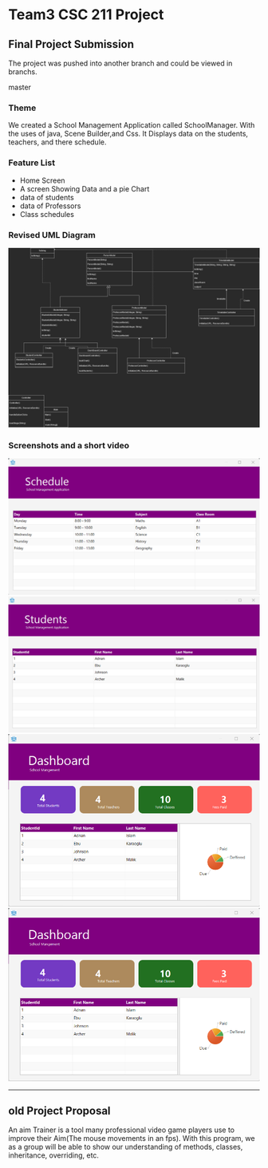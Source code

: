 # Team3 CSC 211 Project
## Final Project Submission
The project was pushed into another branch and could be viewed in branchs.

master
### Theme
We created a School Management Application called SchoolManager. With the uses of java, Scene Builder,and Css.
It Displays data on the students, teachers, and there schedule.
### Feature List
- Home Screen
- A screen Showing Data and a pie Chart
- data of students
- data of Professors
- Class schedules



### Revised UML Diagram
![The UML diagram](team3java.drawio.png)

### Screenshots and a short video

![The UML diagram](Schedule.png)
![The UML diagram](Students.png)
![The UML diagram](Dashboard.png)
![The UML diagram](Dashboard.png)





_________________________________________________________________________________________________________________________


## old Project Proposal
An aim Trainer is a tool many professional video game players use to improve their Aim(The mouse movements in an fps).
With this program, we as a group will be able to show our understanding of methods, classes, inheritance, overriding, etc.
